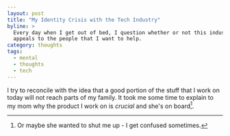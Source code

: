 ```yaml
---
layout: post
title: "My Identity Crisis with the Tech Industry"
byline: >
  Every day when I get out of bed, I question whether or not this industry
  appeals to the people that I want to help.
category: thoughts
tags:
  - mental
  - thoughts
  - tech
---
```


I try to reconcile with the idea that a good portion of the stuff that I work on
today will not reach parts of my family. It took me some time to explain to my
mom why the product I work on is _crucial_ and she's on board[^1].

[^1]: Or maybe she wanted to shut me up - I get confused sometimes.
